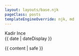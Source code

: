 ```yaml
---
layout: layouts/base.njk
pageClass: posts
templateEngineOverride: njk, md
---
```


<p class="date">
  Kadir Ince <br><time datetime="{{ date }}">{{ date | dateDisplay }}</time>
</p>
<main>
  {{ content | safe }}
  <div class="footnote">
  </div>
</main>